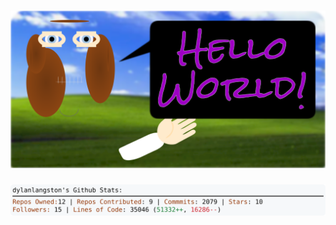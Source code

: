 <!-- 
Version 2.0.46
Built Mon Jun 10 2024 05:05:18 GMT+0000 (Coordinated Universal Time)
-->

<h1 align="center">
  <a href="https://github.com/dylanlangston/dylanlangston/tree/master/src" title="Click to View Source">
    <picture width="100%" alt="Dylan">
      <source media="(prefers-color-scheme: dark)" srcset="dylan-dark.svg?version=2.0.46">
      <img src="dylan-light.svg?version=2.0.46" alt="Dylan">
    </picture>
  </a>
</h1>

<div align="center">
  <picture width="100%" alt="Profile Info and Stats">
    <source media="(prefers-color-scheme: dark)" srcset="stats-dark.svg?version=2.0.46">
    <img src="stats-light.svg?version=2.0.46" alt="Profile Info and Stats">
  </picture>
</div>
